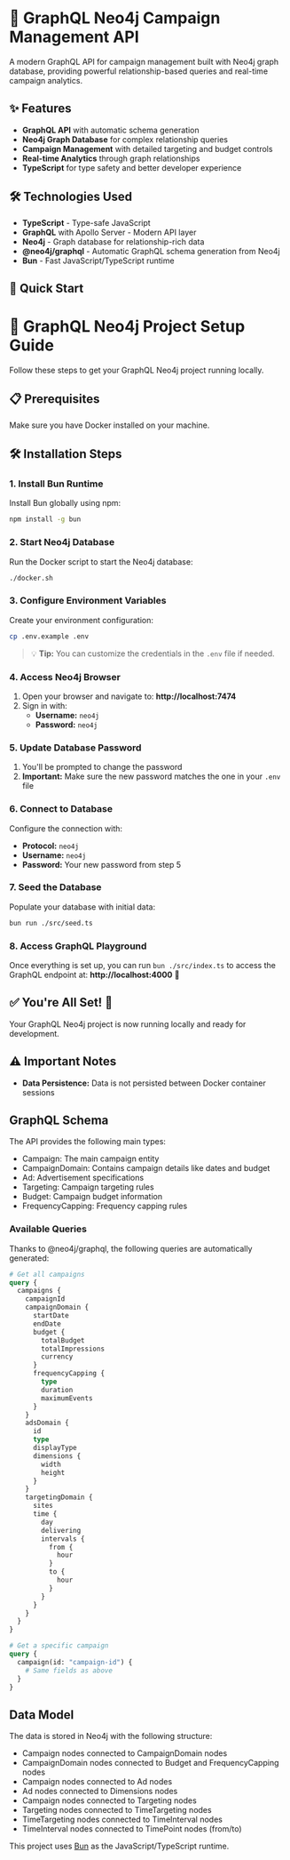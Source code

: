 # 🚀 GraphQL Neo4j Campaign Management API

A modern GraphQL API for campaign management built with Neo4j graph database, providing powerful relationship-based queries and real-time campaign analytics.

## ✨ Features

- **GraphQL API** with automatic schema generation
- **Neo4j Graph Database** for complex relationship queries
- **Campaign Management** with detailed targeting and budget controls
- **Real-time Analytics** through graph relationships
- **TypeScript** for type safety and better developer experience

## 🛠️ Technologies Used

- **TypeScript** - Type-safe JavaScript
- **GraphQL** with Apollo Server - Modern API layer
- **Neo4j** - Graph database for relationship-rich data
- **@neo4j/graphql** - Automatic GraphQL schema generation from Neo4j
- **Bun** - Fast JavaScript/TypeScript runtime

## 🚀 Quick Start

# 🚀 GraphQL Neo4j Project Setup Guide

Follow these steps to get your GraphQL Neo4j project running locally.

## 📋 Prerequisites

Make sure you have Docker installed on your machine.

## 🛠️ Installation Steps

### 1. Install Bun Runtime

Install Bun globally using npm:

```bash
npm install -g bun
```

### 2. Start Neo4j Database

Run the Docker script to start the Neo4j database:

```bash
./docker.sh
```

### 3. Configure Environment Variables

Create your environment configuration:

```bash
cp .env.example .env
```

> 💡 **Tip:** You can customize the credentials in the `.env` file if needed.

### 4. Access Neo4j Browser

1. Open your browser and navigate to: **http://localhost:7474**
2. Sign in with:
   - **Username:** `neo4j`
   - **Password:** `neo4j`

### 5. Update Database Password

1. You'll be prompted to change the password
2. **Important:** Make sure the new password matches the one in your `.env` file

### 6. Connect to Database

Configure the connection with:

- **Protocol:** `neo4j`
- **Username:** `neo4j`
- **Password:** Your new password from step 5

### 7. Seed the Database

Populate your database with initial data:

```bash
bun run ./src/seed.ts
```

### 8. Access GraphQL Playground

Once everything is set up, you can run `bun ./src/index.ts` to access the GraphQL endpoint at:
**http://localhost:4000** 🎯

## ✅ You're All Set! 🦭

Your GraphQL Neo4j project is now running locally and ready for development.

## ⚠️ Important Notes

- **Data Persistence:** Data is not persisted between Docker container sessions

## GraphQL Schema

The API provides the following main types:

- Campaign: The main campaign entity
- CampaignDomain: Contains campaign details like dates and budget
- Ad: Advertisement specifications
- Targeting: Campaign targeting rules
- Budget: Campaign budget information
- FrequencyCapping: Frequency capping rules

### Available Queries

Thanks to @neo4j/graphql, the following queries are automatically generated:

```graphql
# Get all campaigns
query {
  campaigns {
    campaignId
    campaignDomain {
      startDate
      endDate
      budget {
        totalBudget
        totalImpressions
        currency
      }
      frequencyCapping {
        type
        duration
        maximumEvents
      }
    }
    adsDomain {
      id
      type
      displayType
      dimensions {
        width
        height
      }
    }
    targetingDomain {
      sites
      time {
        day
        delivering
        intervals {
          from {
            hour
          }
          to {
            hour
          }
        }
      }
    }
  }
}

# Get a specific campaign
query {
  campaign(id: "campaign-id") {
    # Same fields as above
  }
}
```

## Data Model

The data is stored in Neo4j with the following structure:

- Campaign nodes connected to CampaignDomain nodes
- CampaignDomain nodes connected to Budget and FrequencyCapping nodes
- Campaign nodes connected to Ad nodes
- Ad nodes connected to Dimensions nodes
- Campaign nodes connected to Targeting nodes
- Targeting nodes connected to TimeTargeting nodes
- TimeTargeting nodes connected to TimeInterval nodes
- TimeInterval nodes connected to TimePoint nodes (from/to)

This project uses [Bun](https://bun.sh) as the JavaScript/TypeScript runtime.
